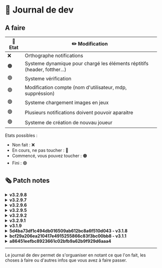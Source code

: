 # 📰 Journal de dev
## A faire

| 🚥 Etat | ✏️ Modification |
|-------------|--------|
| ❌ | Orthographe notifications |
| 🟠 | Systeme dynamique pour chargé les éléments réptitifs (header, fotther...) |
| 🟢 | Systeme vérification |
| 🟢 | Modification compte (nom d'utilisateur, mdp, suppréssion) |
| 🟢 | Systeme chargement images en jeux |
| 🟢 | Plusieurs notifications doivent pouvoir aparaitre |
| 🟢 | Systeme de création de nouvau joueur |

Etats possibles :
- Non fait : ❌
- En cours, ne pas toucher : 🔴
- Commencé, vous pouvez toucher : 🟠
- Fini : 🟢


## 🗞️ Patch notes
<details>
    <summary><strong>v3.2.9.8</strong></summary>
    <ul>
        <li>Correction bug plus de vies</li>
        <li>Correction bug partie en cours</li>
        <li>Ignoree les majuscules lors de la vérification</li>
        <li>Propositions</li>
        <li>Coredction bug fin de partie</li>
    </ul>
</details>
<details>
    <summary><strong>v3.2.9.7</strong></summary>
    <ul>
        <li>Vérification jeux, points, réponses...</li>
    </ul>
</details>
<details>
    <summary><strong>v3.2.9.6</strong></summary>
    <ul>
        <li>Supréssion de compte</li>
    </ul>
</details>
<details>
    <summary><strong>v3.2.9.5</strong></summary>
    <ul>
        <li>Il est maintenant possible de modifier son mot de passe</li>
        <li>Définition des paramètres</li>
        <li>Systeme chargement images en jeux</li>
    </ul>
</details>
<details>
    <summary><strong>v3.2.9.2</strong></summary>
    <ul>
        <li>Modification username</li>
        <li>Catégorie jeux mobile</li>
    </ul>
</details>
<details>
    <summary><strong>v3.2.9.1</strong></summary>
    <ul>
        <li>Patch bug redirection</li>
        <li>Ajout sécurité</li>
        <li>Paramètres partie front</li>
    </ul>
</details>
<details>
    <summary><strong>v3.1.9</strong></summary>
    <ul>
        <li>Réunion générale</li>
        <li>Correction orthographe</li>
        <li>Ajout game-list</li>
        <li>Redirection après connexion</li>
        <li>Back-end panel admin</li>
        <li>Systeme link games</li>
    </ul>
</details>
<details>
    <summary><strong>5d4ba73df1c494db016509ab612bc8a6f510d043 - v3.1.8</strong></summary>
    <ul>
        <li>Systeme de connexion</li>
        <li>Séparation fichier back</li>
        <li>Systeme séssion</li>
        <li>Logout</li>
        <li>Routes</li>
        <li>RequireAuth</li>
        <li>Systeme notifications</li>
        <li>Le front est maintenant conformes aux normes</li> 
        <li>Refoonte de ce journal 😉</li>
    </ul>
</details>

<details>
<summary><strong>bcf29a206ea210417e4915255866c83f3bc00bb8 - v3.1.1</strong></summary>
- Systeme dynamique
- Ajout de la page d'ajout de jeux
- Ajout d'une page pour mobile
- Système de version
- Login/Register
</details>

<details>
<summary><strong>a86451eefbc8923661c02bfb9a62b9f929d6aaa4</strong></summary>
- Modification route /setting → /settings
- Les liens sur les pages sont maintenat fonctionnels
- Html de certaines pages revue
</details>
<hr>
Le journal de dev permet de s'orguaniser en notant ce que l'on fait, les choses à faire ou d'autres infos que vous avez à faire passer.